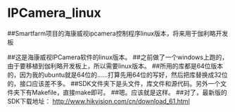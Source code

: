 # IPCamera_linux
##Smartfarm项目的海康威视ipcamera控制程序linux版本，将来用于伽利略开发板

##这是海康威视IPCamera软件的linux版本。
##之前做了一个windows上跑的，由于要移植到伽利略开发板上，所以需要linux版本。
##所用的库都是64位版本的，因为我的ubuntu就是64位的……打算先用64位的写好，然后把库替换成32位的，接口应该差不多。
##SDK文件夹下是头文件，库文件和源代码。另外一个文件夹下有Makefile，直接make即可。
##嗯。应该就是这样。
##对了，最新版的SDK下载地址：
	http://www.hikvision.com/cn/download_61.html
